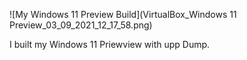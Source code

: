 ![My Windows 11 Preview Build](VirtualBox_Windows 11 Preview_03_09_2021_12_17_58.png)

I built my Windows 11 Priewview with upp Dump.